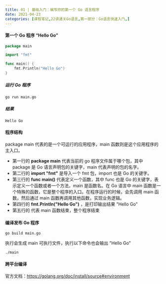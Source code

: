 ```yaml
---
title: 01 | 基础入门：编写你的第一个 Go 语言程序
date: 2021-04-23
categories: [课程笔记,22讲通关Go语言,第一部分：Go语言快速入门,]
---
```


#### 第一个 Go 程序 “Hello Go”

```go
package main

import "fmt"

func main() {
	fmt.Println("Hello Go")
}

```

##### 运行 Go 程序

```shell
go run main.go
```

##### 结果

```shell
Hello Go
```

#### 程序结构

package main 代表的是一个可运行的应用程序，main 函数则是这个应用程序的主入口。

- 第一行的 **package main** 代表当前的 go 程序文件属于哪个包，其中 package 是 Go 语言声明包的关键字，main 代表声明的包的名字。
- 第二行的 **import "fmt"** 是导入一个 fmt 包，import 也是 Go 的关键字。
- 第三行的 **func main()** 代表定义一个函数，其中 func 也是 Go 的关键字，表示定义一个函数或者一个方法，main 是函数名。在 Go 语言中 main 函数是一个特殊的函数，它是整个程序的入口。在程序运行的时候，会先调用 main 函数，然后通过 main 函数再调用其他函数，实现业务逻辑。
- 第四行的 **fmt.Println("Hello Go")** ，是打印输出结果 "Hello Go"
- 第五行的 代表 main 函数结束，整个程序结束

#### 编译发布 Go 程序

```shell
go build main.go
```

执行会生成 main 可执行文件，执行以下命令也会输出 "Hello Go"

```shell
./main
```

#### 跨平台编译

官方文档：https://golang.org/doc/install/source#environment

